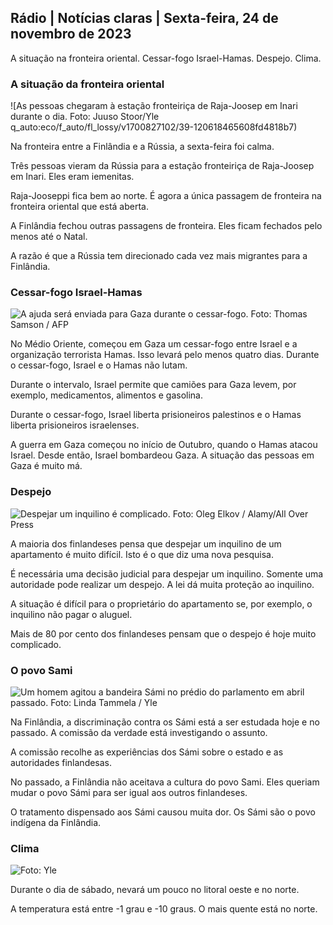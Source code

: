 ## Rádio \| Notícias claras \| Sexta-feira, 24 de novembro de 2023

A situação na fronteira oriental. Cessar-fogo Israel-Hamas. Despejo. Clima.

### A situação da fronteira oriental

![As pessoas chegaram à estação fronteiriça de Raja-Joosep em Inari durante o dia. Foto: Juuso Stoor/Yle q_auto:eco/f_auto/fl_lossy/v1700827102/39-120618465608fd4818b7)

Na fronteira entre a Finlândia e a Rússia, a sexta-feira foi calma.

Três pessoas vieram da Rússia para a estação fronteiriça de Raja-Joosep em Inari. Eles eram iemenitas.

Raja-Jooseppi fica bem ao norte. É agora a única passagem de fronteira na fronteira oriental que está aberta.

A Finlândia fechou outras passagens de fronteira. Eles ficam fechados pelo menos até o Natal.

A razão é que a Rússia tem direcionado cada vez mais migrantes para a Finlândia.

### Cessar-fogo Israel-Hamas

![A ajuda será enviada para Gaza durante o cessar-fogo. Foto: Thomas Samson / AFP](https://images.cdn.yle.fi/image/upload/c_crop,h_2879,w_5119,x_0,y_533/ar_1.777777777777777,c_fill,g_faces,h_675,w_1200/dpr_1.0/q_auto:eco/f_auto/fl_lossy/v1700822253/39-120580865603d3467a7a)

No Médio Oriente, começou em Gaza um cessar-fogo entre Israel e a organização terrorista Hamas. Isso levará pelo menos quatro dias. Durante o cessar-fogo, Israel e o Hamas não lutam.

Durante o intervalo, Israel permite que camiões para Gaza levem, por exemplo, medicamentos, alimentos e gasolina.

Durante o cessar-fogo, Israel liberta prisioneiros palestinos e o Hamas liberta prisioneiros israelenses.

A guerra em Gaza começou no início de Outubro, quando o Hamas atacou Israel. Desde então, Israel bombardeou Gaza. A situação das pessoas em Gaza é muito má.

### Despejo

![Despejar um inquilino é complicado. Foto: Oleg Elkov / Alamy/All Over Press](https://images.cdn.yle.fi/image/upload/c_crop,h_3182,w_5657,x_121,y_740/ar_1.7777777777777777,c_fill,g_faces,h_675,w_1200/dpr_1.0/q_auto:eco/f_auto/fl_lossy/v1698135288/39-115380264d2449083906)

A maioria dos finlandeses pensa que despejar um inquilino de um apartamento é muito difícil. Isto é o que diz uma nova pesquisa.

É necessária uma decisão judicial para despejar um inquilino. Somente uma autoridade pode realizar um despejo. A lei dá muita proteção ao inquilino.

A situação é difícil para o proprietário do apartamento se, por exemplo, o inquilino não pagar o aluguel.

Mais de 80 por cento dos finlandeses pensam que o despejo é hoje muito complicado.

### O povo Sami

![Um homem agitou a bandeira Sámi no prédio do parlamento em abril passado. Foto: Linda Tammela / Yle](https://images.cdn.yle.fi/image/upload/c_crop,h_659,w_1173,x_0,y_133/ar_1.777777777777777,c_fill,g_faces,h_675,w_1200/dpr_1.0/q_auto:eco/f_auto/fl_lossy/v1693572536/39-10986686437da2797694)

Na Finlândia, a discriminação contra os Sámi está a ser estudada hoje e no passado. A comissão da verdade está investigando o assunto.

A comissão recolhe as experiências dos Sámi sobre o estado e as autoridades finlandesas.

No passado, a Finlândia não aceitava a cultura do povo Sami. Eles queriam mudar o povo Sámi para ser igual aos outros finlandeses.

O tratamento dispensado aos Sámi causou muita dor. Os Sámi são o povo indígena da Finlândia.

### Clima

![ Foto: Yle](https://images.cdn.yle.fi/image/upload/c_crop,h_1080,w_1919,x_0,y_0/ar_1.7777777777777777,c_fill,g_faces,h_675,w_1200/dpr_1.0/q_auto:eco/f_auto/fl_lossy/v1700835658/39-12063856560b12785459)

Durante o dia de sábado, nevará um pouco no litoral oeste e no norte.

A temperatura está entre -1 grau e -10 graus. O mais quente está no norte.
